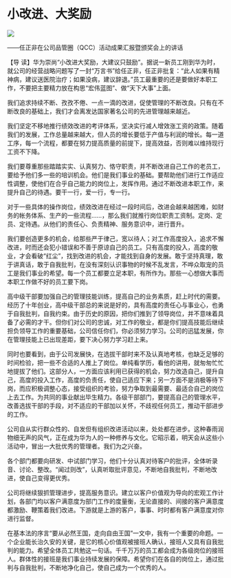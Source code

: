 # 小改进、大奖励
<img class="pv" src="https://api.visitor.plantree.me/visitor-badge/pv?namespace=plantree.me&key=renzhengfei-speeches/小改进大奖励.md">


——任正非在公司品管圈（QCC）活动成果汇报暨颁奖会上的讲话



【导  读】华为崇尚“小改进大奖励，大建议只鼓励”。据说一新员工刚到华为时，就公司的经营战略问题写了一封“万言书”给任正非，任正非批复：“此人如果有精神病，建议送医院治疗；如果没病，建议辞退。”员工最重要的还是要做好本职工作，不要把主要精力放在构思“宏伟蓝图”、做“天下大事”上面。



我们追求持续不断、孜孜不倦、一点一滴的改进，促使管理的不断改良。只有在不断改良的基础上，我们才会离发达国家著名公司的先进管理越来越近。

我们坚定不移地推行绩效改进的考评体系，坚决实行减人增效涨工资的政策。随着我们的发展，工作总量越来越大，但人员的增长要低于产值与利润的增长。每一道工序，每一个流程，都要在努力提高质量的前提下，提高效益，否则难以维持现行工资不下降。

我们要尊重那些踏踏实实、认真努力、恪守职责，并不断改进自己工作的老员工，要给予他们多一些的培训机会。他们是我们事业的基础。要帮助他们进行工作适应性调整，使他们在合乎自己能力的岗位上，发挥作用。通过不断改进本职工作，来提升自己的待遇。要干一行，爱一行，专一行。

对于一些具体的操作岗位，绩效改进在经过一段时间后，改进会越来越困难，如财务的帐务体系、生产的一些流程……，那么我们就推行岗位职责工资制。定岗、定员、定待遇。从他们的责任心、负责精神、服务意识中，进行晋升。

我们要创造更多的机会，给那些严于律己，宽以待人；对工作高度投入，追求不懈改进，时而还会犯小错误和不善于原谅自己的员工。只有高度的投入，高度的敬业，才会看破“红尘”，找到改进的机会，才能找到自身的发展。敢于坚持真理，敢于讲真话，敢于自我批判，在没有深刻认识事物的时候不乱发言，不哗众取宠的员工是我们事业的希望。每一个员工都要立足本职，有所作为。那些一心想做大事而本职工作做不好的员工要下岗。

高中级干部要加强自己的管理技能训练，提高自己的业务素质，赶上时代的需要。经历了十年创业，高中级干部总的来说是好的，具有高度的责任心与事业心，也勇于自我批判，自我约束。由于历史的原因，把你们推到了领导岗位，并不意味着具备了必需的才干。但你们对公司的忠诚，对工作的敬业，都是你们提高技能后继续担负领导工作的重要基础，公司信任你们，你必须努力学习。公司的迅猛发展，你在管理技能上已出现差距，要下决心努力学习赶上来。

同时也要看到，由于公司发展快，在选拔干部时来不及认真地考核，也缺乏足够的时间检验，把一些不合适的人推上了岗位。单纯看学历，看他的讲用，就匆匆忙忙地提拔了他们。这部分人，一方面应该利用已获得的机会，努力改造自己，提升自己，高度的投入工作，高度的负责任，使自己适应下来；另一方面不是消极等待下岗，而应积极调整心态，接受组织的考验，努力争取到最需要、最适合自己的岗位上去工作。为共同的事业献出毕生精力。各级干部部门，要提高自己的管理水平，改善选拔干部的手段，对不适应的干部加以关怀，不歧视任何员工，推动干部进步的工作。

公司自从实行群众性的、自发但有组织改进活动以来，处处都在进步。这种春雨润物细无声的风气，正在成为华为人的一种修养与文化。它昭示着，明天会从这些小活动中，冒出一大批优秀的管理者。我们为之兴奋。

各个部门都要向研发、中试部门学习，他们十分认真对待客户的批评，全体听录音、讨论、整改。“闻过则改”，认真听取批评意见，不断地自我批判，不断地改进，使自己变得更优秀。

公司将继续狠抓管理进步，提高服务意识。建立以客户价值观为导向的宏观工作计划，各部门均以客户满意度为部门工作的度量衡，无论直接的、间接的客户满意度都激励、鞭策着我们改进。下游就是上游的客户，事事、时时都有客户满意度对你进行监督。

在基本法的序言“要从必然王国，走向自由王国”一文中，我有一个重要的命题。一个企业能长治久安的关键，是它的核心价值观被接班人确认，接班人又具有自我批判的能力。希望全体员工共勉这一句话。千千万万的员工都会成为各级岗位的接班人。群体性的接班是我们事业持续发展的保障。希望你们在各自的岗位上，通过批判与自我批判，不断地净化自己，使自己成为一个优秀的人。
